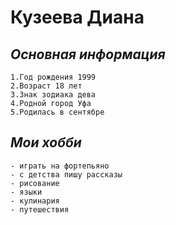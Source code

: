 # **Кузеева Диана**
## *Основная информация*
    1.Год рождения 1999
    2.Возраст 18 лет
    3.Знак зодиака дева
    4.Родной город Уфа
    5.Родилась в сентябре
## *Мои хобби*
    - играть на фортепьяно
    - с детства пишу рассказы
    - рисование
    - языки
    - кулинария
    - путешествия
